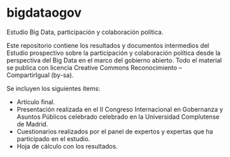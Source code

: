 bigdataogov
===========

Estudio Big Data, participación y colaboración política.

Este repositorio contiene los resultados y documentos intermedios del Estudio prospectivo sobre la participación y colaboración política desde la perspectiva del Big Data en el marco del gobierno abierto. Todo el material se publica con licencia Creative Commons Reconocimiento – CompartirIgual (by-sa).

Se incluyen los siguientes ítems:

- Artículo final.
- Presentación realizada en el II Congreso Internacional en Gobernanza y Asuntos Públicos celebrado celebrado en la Universidad Complutense de Madrid.
- Cuestionarios realizados por el panel de expertos y expertas que ha participado en el estudio.
- Hoja de cálculo con los resultados.
